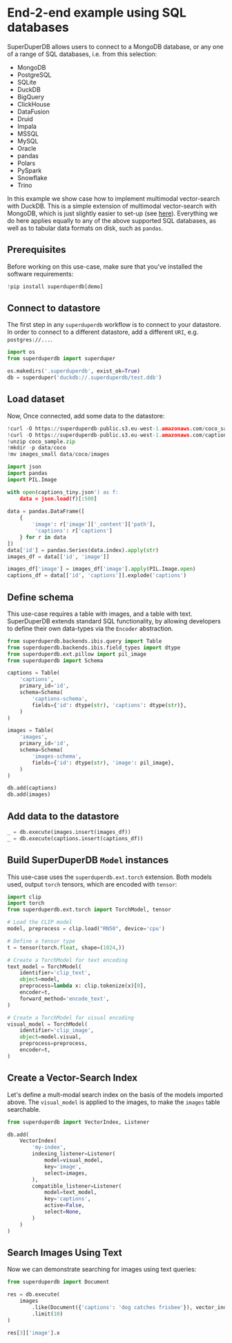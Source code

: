 # End-2-end example using SQL databases

SuperDuperDB allows users to connect to a MongoDB database, or any one of a range of SQL databases, i.e. from this selection:

- MongoDB
- PostgreSQL
- SQLite
- DuckDB
- BigQuery
- ClickHouse
- DataFusion
- Druid
- Impala
- MSSQL
- MySQL
- Oracle
- pandas
- Polars
- PySpark
- Snowflake
- Trino

In this example we show case how to implement multimodal vector-search with DuckDB.
This is a simple extension of multimodal vector-search with MongoDB, which is 
just slightly easier to set-up (see [here](https://docs.superduperdb.com/docs/use_cases/items/multimodal_image_search_clip)).
Everything we do here applies equally to any of the above supported SQL databases, as well as to tabular data formats on disk, such as `pandas`.

## Prerequisites

Before working on this use-case, make sure that you've installed the software requirements:


```python
!pip install superduperdb[demo]
```

## Connect to datastore

The first step in any `superduperdb` workflow is to connect to your datastore.
In order to connect to a different datastore, add a different `URI`, e.g. `postgres://...`.


```python
import os
from superduperdb import superduper

os.makedirs('.superduperdb', exist_ok=True)
db = superduper('duckdb://.superduperdb/test.ddb')
```

## Load dataset

Now, Once connected, add some data to the datastore:


```python
!curl -O https://superduperdb-public.s3.eu-west-1.amazonaws.com/coco_sample.zip
!curl -O https://superduperdb-public.s3.eu-west-1.amazonaws.com/captions_tiny.json
!unzip coco_sample.zip
!mkdir -p data/coco
!mv images_small data/coco/images
```


```python
import json
import pandas
import PIL.Image

with open(captions_tiny.json') as f:
    data = json.load(f)[:500]
    
data = pandas.DataFrame([
    {
        'image': r['image']['_content']['path'], 
         'captions': r['captions']
    } for r in data   
])
data['id'] = pandas.Series(data.index).apply(str)
images_df = data[['id', 'image']]

images_df['image'] = images_df['image'].apply(PIL.Image.open)
captions_df = data[['id', 'captions']].explode('captions')
```

## Define schema

This use-case requires a table with images, and a table with text. 
SuperDuperDB extends standard SQL functionality, by allowing developers to define
their own data-types via the `Encoder` abstraction.


```python
from superduperdb.backends.ibis.query import Table
from superduperdb.backends.ibis.field_types import dtype
from superduperdb.ext.pillow import pil_image
from superduperdb import Schema

captions = Table(
    'captions', 
    primary_id='id',
    schema=Schema(
        'captions-schema',
        fields={'id': dtype(str), 'captions': dtype(str)},
    )
)

images = Table(
    'images', 
    primary_id='id',
    schema=Schema(
        'images-schema',
        fields={'id': dtype(str), 'image': pil_image},
    )
)

db.add(captions)
db.add(images)
```

## Add data to the datastore


```python
_ = db.execute(images.insert(images_df))
_ = db.execute(captions.insert(captions_df))
```

## Build SuperDuperDB `Model` instances

This use-case uses the `superduperdb.ext.torch` extension. 
Both models used, output `torch` tensors, which are encoded with `tensor`:


```python
import clip
import torch
from superduperdb.ext.torch import TorchModel, tensor

# Load the CLIP model
model, preprocess = clip.load("RN50", device='cpu')

# Define a tensor type
t = tensor(torch.float, shape=(1024,))

# Create a TorchModel for text encoding
text_model = TorchModel(
    identifier='clip_text',
    object=model,
    preprocess=lambda x: clip.tokenize(x)[0],
    encoder=t,
    forward_method='encode_text',    
)

# Create a TorchModel for visual encoding
visual_model = TorchModel(
    identifier='clip_image',
    object=model.visual,    
    preprocess=preprocess,
    encoder=t,
)
```

## Create a Vector-Search Index

Let's define a mult-modal search index on the basis of the models imported above.
The `visual_model` is applied to the images, to make the `images` table searchable.


```python
from superduperdb import VectorIndex, Listener

db.add(
    VectorIndex(
        'my-index',
        indexing_listener=Listener(
            model=visual_model,
            key='image',
            select=images,
        ),
        compatible_listener=Listener(
            model=text_model,
            key='captions',
            active=False,
            select=None,
        )
    )
)
```

## Search Images Using Text

Now we can demonstrate searching for images using text queries:


```python
from superduperdb import Document

res = db.execute(
    images
        .like(Document({'captions': 'dog catches frisbee'}), vector_index='my-index', n=10)
        .limit(10)
)
```


```python
res[3]['image'].x
```

